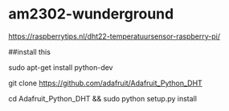 # am2302-wunderground


https://raspberrytips.nl/dht22-temperatuursensor-raspberry-pi/

##install this


sudo apt-get install python-dev 

git clone https://github.com/adafruit/Adafruit_Python_DHT

cd Adafruit\_Python\_DHT && sudo python setup.py install
